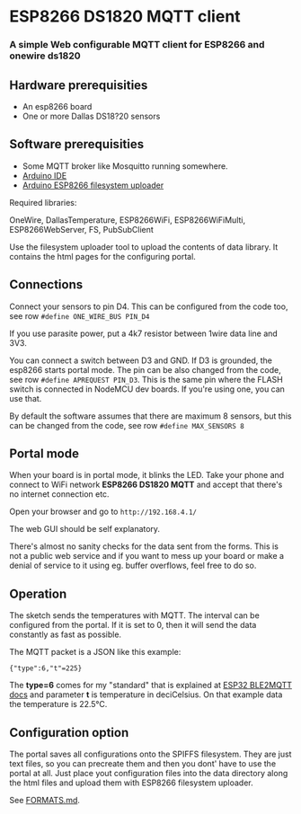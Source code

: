 # ESP8266 DS1820 MQTT client

### A simple Web configurable MQTT client for ESP8266 and onewire ds1820

## Hardware prerequisities

- An esp8266 board
- One or more Dallas DS18?20 sensors

## Software prerequisities

- Some MQTT broker like Mosquitto running somewhere.
- [Arduino IDE](https://www.arduino.cc/en/main/software)
- [Arduino ESP8266 filesystem uploader](https://github.com/esp8266/arduino-esp8266fs-plugin)

Required libraries:

OneWire, DallasTemperature, ESP8266WiFi, ESP8266WiFiMulti, ESP8266WebServer, FS, PubSubClient

Use the filesystem uploader tool to upload the contents of data library. It contains the html pages for
the configuring portal.

## Connections

Connect your sensors to pin D4. This can be configured from the code too, see row `#define ONE_WIRE_BUS PIN_D4`

If you use parasite power, put a 4k7 resistor between 1wire data line and 3V3.

You can connect a switch between D3 and GND. If D3 is grounded, the esp8266 starts portal mode. The pin can be
also changed from the code, see row `#define APREQUEST PIN_D3`. This is the same pin where the FLASH switch
is connected in NodeMCU dev boards. If you're using one, you can use that.

By default the software assumes that there are maximum 8 sensors, but this can be changed from the code,
see row `#define MAX_SENSORS 8`

## Portal mode

When your board is in portal mode, it blinks the LED. Take your phone and connect to WiFi network 
**ESP8266 DS1820 MQTT** and accept that there's no internet connection etc.

Open your browser and go to `http://192.168.4.1/`

The web GUI should be self explanatory.

There's almost no sanity checks for the data sent from the forms. This is not a public web service and if you
want to mess up your board or make a denial of service to it using eg. buffer overflows, feel free to do so.

## Operation

The sketch sends the temperatures with MQTT. The interval can be configured from the portal. If it is set to 0,
then it will send the data constantly as fast as possible.

The MQTT packet is a JSON like this example:

`{"type":6,"t"=225}`

The __type=6__ comes for my "standard" that is explained at
[ESP32 BLE2MQTT docs](https://github.com/oh2mp/esp32_ble2mqtt/blob/main/DATAFORMATS.md) and parameter __t__ is
temperature in deciCelsius. On that example data the temperature is 22.5°C.

## Configuration option

The portal saves all configurations onto the SPIFFS filesystem. They are just text files, so you can 
precreate them and then you dont' have to use the portal at all. Just place yout configuration files into 
the data directory along the html files and upload them with ESP8266 filesystem uploader.

See [FORMATS.md](FORMATS.md).
